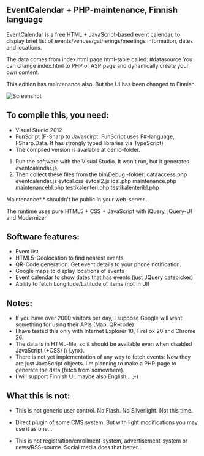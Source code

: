 EventCalendar + PHP-maintenance, Finnish language
------

EventCalendar is a free HTML + JavaScript-based event calendar,
to display brief list of events/venues/gatherings/meetings information, dates and locations.

The data comes from index.html page html-table called: #datasource
You can change index.html to PHP or ASP page and dynamically create your own content.

This edition has maintenance also. But the UI has been changed to Finnish.

![Screenshot][1]

To compile this, you need:
------

 - Visual Studio 2012
 - FunScript (F-Sharp to Javascirpt. FunScript uses F#-language, FSharp.Data. It has strongly typed libraries via TypeScript)
 - The compiled version is available at demo-folder.

1) Run the software with the Visual Studio. It won't run, but it generates eventcalendar.js.
2) Then collect these files from the bin\Debug -folder:
dataaccess.php
eventcalendar.js
evtcal.css
evtcal2.js
ical.php
maintenance.php
maintenancebl.php
testikalenteri.php
testikalenteribl.php

Maintenance*.* shouldn't be public in your web-server...
 
The runtime uses pure HTML5 + CSS + JavaScript with jQuery, jQuery-UI and Modernizer

Software features:
------
- Event list
- HTML5-Geolocation to find nearest events
- QR-Code generation: Get event details to your phone notification.
- Google maps to display locations of events
- Event calendar to show dates that has events (just JQuery datepicker)
- Ability to fetch Longitude/Latitude of items (not in UI)

Notes:
------

- If you have over 2000 visitors per day, I suppose Google will want something for using their APIs (Map, QR-code)
- I have tested this only with Internet Explorer 10, FireFox 20 and Chrome 26. 
- The data is in HTML-file, so it should be available even when disabled JavaScript (+CSS) (/ Lynx).
- There is not yet implementation of any way to fetch events: Now they are just JavaScript objects.
  I'm planning to make a PHP-page to generate the data (fetch from somewhere).
- I will support Finnish UI, maybe also English... ;-)

What this is not:
------

- This is not generic user control. No Flash. No Silverlight. Not this time.
- Direct plugin of some CMS system. But with light modifications you may use it as one...
- This is not registration/enrollment-system, advertisement-system or news/RSS-source. Social media does that better.


  [1]: https://raw.github.com/Thorium/EventCalendar/master/demo/demo.jpg
